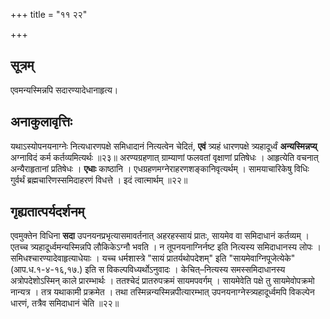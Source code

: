 +++
title = "११ २२"

+++
## सूत्रम्
एवमन्यस्मिन्नपि सदारण्यादेधानाहृत्य।

## अनाकुलावृत्तिः
यथाऽस्योपनयनाग्नेः नित्यधारणपक्षे समिधादानं नित्यत्वेन चेदितं, **एवं** त्र्यहं धारणपक्षे त्र्यहादूर्ध्वं **अन्यस्मिन्नप्य्** अग्नाविदं कर्म कर्तव्यमित्यर्थः ॥२३॥
अरण्यग्रहणात् ग्राम्याणां फलवतां वृक्षाणां प्रतिषेधः ।
आहृत्येति वचनात् अन्यैराहृतानां प्रतिषेधः ।
**एधाः** काष्ठानि ।
एधग्रहणमग्नेराहरणशङ्कानिवृत्यर्थम् ।
सामयाचारिकेषु विधिः गुर्वर्थं ब्रह्मचारिणस्समिदाहरणं विधत्ते ।
इदं त्वात्मार्थम् ॥२२॥

## गृह्यतात्पर्यदर्शनम्
एवमुक्तेन विधिना **सदा** उपनयनप्रभृत्यासमावर्तनात् अहरहस्सायं प्रातः, सायमेव वा समिदाधानं कर्तव्यम् ।
एतच्च त्र्यहादूर्ध्वमन्यस्मिन्नपि लौकिकेऽग्नौ भवति ।
न तूपनयनाग्निर्नष्ट इति नित्यस्य समिदाधानस्य लोपः ।
समिधश्चारण्यादेवाहृत्याधेयाः ।
यच्च धर्मशास्त्रे "सायं प्रातर्यथोपदेशम्" इति "सायमेवाग्निपूजेत्येके" (आप.ध.१-४-१६,१७.) इति स विकल्पविध्यर्थोऽनुवादः ।
केचित्–नित्यस्य समस्समिदाधानस्य अत्रोपदेशोऽस्मिन् काले प्रारम्भार्थः ।
ततश्चेदं प्रातरुपक्रमं सायमपवर्गम् ।
सायमेवेति पक्षे तु सायमेवोपक्रमो नान्यत्र ।
तत्र यथाकामी प्रक्रमेत ।
तथा तस्मिन्नन्यस्मिन्नपीत्यारम्भात् उपनयनाग्नेस्त्र्यहादूर्ध्वमपि विकल्पेन धारणं, तत्रैव समिदाधानं चेति ॥२२॥
